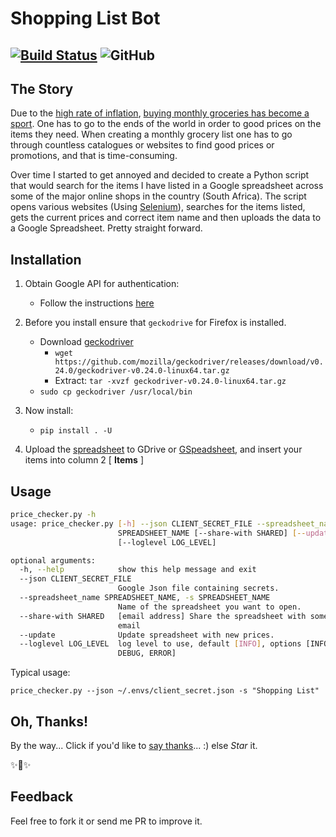 # Shopping List Bot

[![Build Status](https://travis-ci.com/mmphego/shopping_list_bot.svg?branch=master)](https://travis-ci.com/mmphego/shopping_list_bot)
![GitHub](https://img.shields.io/github/license/mmphego/shopping_list_bot.svg?style=flat-square)
-----------------------------------------------------------

## The Story
Due to the [high rate of inflation](https://tradingeconomics.com/south-africa/inflation-cpi), [buying monthly groceries has become a sport](https://www.thesouthafrican.com/lifestyle/south-african-food-prices-now-more-expensive-than-the-uk/). One has to go to the ends of the world in order to good prices on the
items they need.
When creating a monthly grocery list one has to go through countless catalogues or websites to find good prices or promotions, and that is time-consuming.

Over time I started to get annoyed and decided to create a Python script that
would search for the items I have listed in a Google spreadsheet across some
of the major online shops in the country (South Africa). The script opens
various websites (Using [Selenium](https://selenium-python.readthedocs.io/)), searches for the items listed, gets the current prices and correct item name and then uploads the data to a Google Spreadsheet.
Pretty straight forward.

## Installation

1. Obtain Google API for authentication:
    *   Follow the instructions [here](https://gspread.readthedocs.io/en/latest/oauth2.html#oauth-credentials)

2. Before you install ensure that `geckodrive` for Firefox is installed.
    *   Download [geckodriver](https://github.com/mozilla/geckodriver)
        *   ```wget https://github.com/mozilla/geckodriver/releases/download/v0.24.0/geckodriver-v0.24.0-linux64.tar.gz```
        *   Extract: ```tar -xvzf geckodriver-v0.24.0-linux64.tar.gz```
    *   `sudo cp geckodriver /usr/local/bin`

3. Now install:
    *   `pip install . -U`

4. Upload the [spreadsheet](docs/Shopping_List.xlsx) to GDrive or [GSpeadsheet](https://docs.google.com/spreadsheets), and insert your items into column 2 [ **Items** ]

## Usage

```bash
price_checker.py -h
usage: price_checker.py [-h] --json CLIENT_SECRET_FILE --spreadsheet_name
                        SPREADSHEET_NAME [--share-with SHARED] [--update]
                        [--loglevel LOG_LEVEL]

optional arguments:
  -h, --help            show this help message and exit
  --json CLIENT_SECRET_FILE
                        Google Json file containing secrets.
  --spreadsheet_name SPREADSHEET_NAME, -s SPREADSHEET_NAME
                        Name of the spreadsheet you want to open.
  --share-with SHARED   [email address] Share the spreadsheet with someone via
                        email
  --update              Update spreadsheet with new prices.
  --loglevel LOG_LEVEL  log level to use, default [INFO], options [INFO,
                        DEBUG, ERROR]
```

Typical usage:

`price_checker.py --json ~/.envs/client_secret.json -s "Shopping List"`

## Oh, Thanks!

By the way... Click if you'd like to [say thanks](https://saythanks.io/to/mmphego)... :) else *Star* it.

✨🍰✨

## Feedback

Feel free to fork it or send me PR to improve it.

